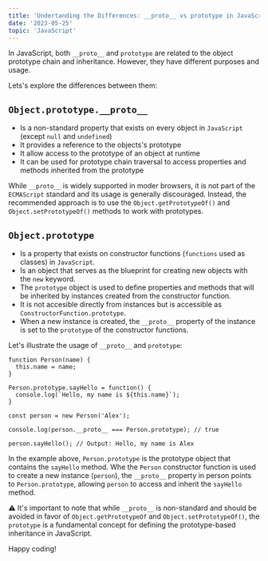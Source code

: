 ```yaml
---
title: 'Undertanding the Differences: __proto__ vs prototype in JavaScript'
date: '2023-05-25'
topic: 'JavaScript'
---
```


In JavaScript, both `__proto__` and `prototype` are related to the object prototype chain and inheritance. However, they have different purposes and usage.

Lets's explore the differences between them:

## `Object.prototype.__proto__`

- Is a non-standard property that exists on every object in `JavaScript` (except `null` and `undefined`)
- It provides a reference to the objects's prototype
- It allow access to the prototype of an object at runtime
- It can be used for prototype chain traversal to access properties and methods inherited from the prototype

While `__proto__` is widely supported in moder browsers, it is not part of the `ECMAScript` standard and its usage is generally discouraged. Instead, the recommended approach is to use the `Object.getPrototypeOf()` and `Object.setPrototypeOf()` methods to work with prototypes.

## `Object.prototype`

- Is a property that exists on constructor functions (`functions` used as classes) in `JavaScript`.
- Is an object that serves as the blueprint for creating new objects with the `new` keyword.
- The `prototype` object is used to define properties and methods that will be inherited by instances created from the constructor function.
- It is not accesible directly from instances but is accessible as `ConstructorFunction.prototype`.
- When a new instance is created, the `__proto__` property of the instance is set to the `prototype` of the constructor functions.

Let's illustrate the usage of `__proto__` and `prototype`:

```
function Person(name) {
  this.name = name;
}

Person.prototype.sayHello = function() {
  console.log(`Hello, my name is ${this.name}`);
}

const person = new Person('Alex');

console.log(person.__proto__ === Person.prototype); // true

person.sayHello(); // Output: Hello, my name is Alex
```

In the example above, `Person.prototype` is the prototype object that contains the `sayHello` method. Whe the `Person` constructor function is used to create a new instance (`person`), the `__proto__` property in person points to `Person.prototype`, allowing `person` to access and inherit the `sayHello` method.

⚠️ It's important to note that while `__proto__` is non-standard and should be avoided in favor of `Object.getPrototypeOf` and `Object.setPrototypeOf()`, the `prototype` is a fundamental concept for defining the prototype-based inheritance in JavaScript.

Happy coding!
